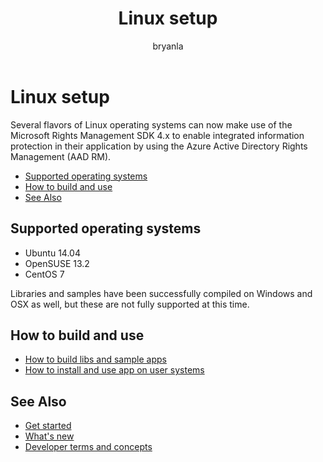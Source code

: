 ﻿---
title: Linux setup 
description: Several flavors of Linux operating systems can now use Rights Management SDK 4.x.
keywords:
author: bryanla
ms.author: bryanla
manager: mbaldwin
ms.date: 02/23/2017
ms.topic: conceptual
ms.service: information-protection
ms.assetid: A348541C-17E0-4024-BF97-84B0099B0E69
audience: developer
ms.reviewer: kartikk
ms.suite: ems
---

# Linux setup

Several flavors of Linux operating systems can now make use of the Microsoft Rights Management SDK 4.x to enable integrated information protection in their application by using the Azure Active Directory Rights Management (AAD RM).

- [Supported operating systems](#supported-operating-systems)
- [How to build and use](#how-to-build-and-use)
- [See Also](#see-also)

## Supported operating systems

- Ubuntu 14.04
- OpenSUSE 13.2
- CentOS 7

Libraries and samples have been successfully compiled on Windows and OSX as well, but these are not fully supported at this time.
 
## How to build and use

- [How to build libs and sample apps](https://github.com/AzureAD/rms-sdk-for-cpp/wiki/How-to-Build)
- [How to install and use app on user systems](https://github.com/AzureAD/rms-sdk-for-cpp/wiki/How-to-Use)

## See Also

- [Get started](get-started.md)
- [What's new](release-notes.md)
- [Developer terms and concepts](core-concepts.md)
